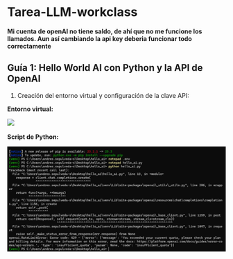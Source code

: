 # Tarea-LLM-workclass

**Mi cuenta de openAI no tiene saldo, de ahí que no me funcione los llamados. Aun así cambiando la api key deberia funcionar todo correctamente**

## Guía 1: Hello World AI con Python y la API de OpenAI

1. Creación del entorno virtual y configuración de la clave API:

**Entorno virtual:**

![](./images/imagen1.png.png)

**Script de Python:**

![](./images/imagen2.png)
